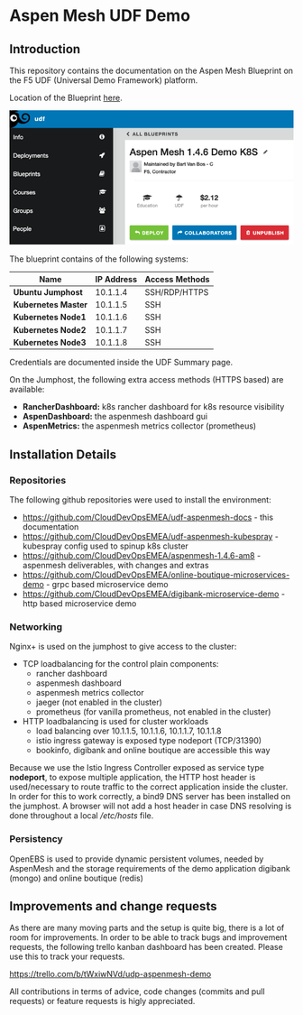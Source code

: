 # Aspen Mesh UDF Demo

## Introduction

This repository contains the documentation on the Aspen Mesh Blueprint on the F5 UDF (Universal Demo Framework) platform.

Location of the Blueprint [here](https://udf.f5.com/d/70e2960b-a8f3-47b9-9628-7dcf8c2db442).

![AWS Demo Setup Topology](./imgs/udf-blueprint.png)
<br />

The blueprint contains of the following systems:

| Name | IP Address | Access Methods |
|---|---|---|
| **Ubuntu Jumphost** | 10.1.1.4 | SSH/RDP/HTTPS |
| **Kubernetes Master** | 10.1.1.5 | SSH |
| **Kubernetes Node1** | 10.1.1.6 | SSH |
| **Kubernetes Node2** | 10.1.1.7 | SSH |
| **Kubernetes Node3** | 10.1.1.8 | SSH |


Credentials are documented inside the UDF Summary page.

On the Jumphost, the following extra access methods (HTTPS based) are available:

 - **RancherDashboard:** k8s rancher dashboard for k8s resource visibility
 - **AspenDashboard:** the aspenmesh dashboard gui
 - **AspenMetrics:** the aspenmesh metrics collector (prometheus)

## Installation Details

### Repositories

The following github repositories were used to install the environment:

 - https://github.com/CloudDevOpsEMEA/udf-aspenmesh-docs - this documentation
 - https://github.com/CloudDevOpsEMEA/udf-aspenmesh-kubespray - kubespray config used to spinup k8s cluster
 - https://github.com/CloudDevOpsEMEA/aspenmesh-1.4.6-am8 - aspenmesh deliverables, with changes and extras
 - https://github.com/CloudDevOpsEMEA/online-boutique-microservices-demo - grpc based microservice demo
 - https://github.com/CloudDevOpsEMEA/digibank-microservice-demo - http based microservice demo

### Networking

Nginx+ is used on the jumphost to give access to the cluster:

 - TCP loadbalancing for the control plain components:
   - rancher dashboard
   - aspenmesh dashboard
   - aspenmesh metrics collector
   - jaeger (not enabled in the cluster)
   - prometheus (for vanilla prometheus, not enabled in the cluster)
 - HTTP loadbalancing is used for cluster workloads
   - load balancing over 10.1.1.5, 10.1.1.6, 10.1.1.7, 10.1.1.8
   - istio ingress gateway is exposed type nodeport (TCP/31390)
   - bookinfo, digibank and online boutique are accessible this way

Because we use the Istio Ingress Controller exposed as service type **nodeport**, to expose multiple application, the HTTP host header is used/necessary to route traffic to the correct application inside the cluster. In order for this to work correctly, a bind9 DNS server has been installed on the jumphost. A browser will not add a host header in case DNS resolving is done throughout a local */etc/hosts* file.

### Persistency

OpenEBS is used to provide dynamic persistent volumes, needed by AspenMesh and the storage requirements of the demo application digibank (mongo) and online boutique (redis)

## Improvements and change requests

As there are many moving parts and the setup is quite big, there is a lot of room for improvements. In order to be able to track bugs and improvement requests, the following trello kanban dashboard has been created. Please use this to track your requests.

https://trello.com/b/tWxiwNVd/udp-aspenmesh-demo


All contributions in terms of advice, code changes (commits and pull requests) or feature requests is higly appreciated.
